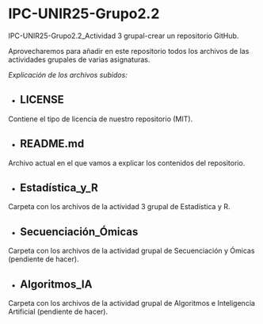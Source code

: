 # IPC-UNIR25-Grupo2.2
IPC-UNIR25-Grupo2.2_Actividad 3 grupal-crear un repositorio GitHub. 

Aprovecharemos para añadir en este repositorio todos los archivos de las actividades grupales de varias asignaturas.

*Explicación de los archivos subidos:*

- ## LICENSE
  
Contiene el tipo de licencia de nuestro repositorio (MIT).

- ## README.md
  
Archivo actual en el que vamos a explicar los contenidos del repositorio.

- ## Estadística_y_R
  
Carpeta con los archivos de la actividad 3 grupal de Estadística y R.

- ## Secuenciación_Ómicas
  
Carpeta con los archivos de la actividad grupal de Secuenciación y Ómicas (pendiente de hacer). 

- ## Algoritmos_IA
  
Carpeta con los archivos de la actividad grupal de Algoritmos e Inteligencia Artificial (pendiente de hacer). 
